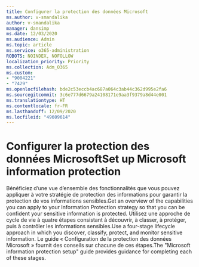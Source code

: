 ```yaml
---
title: Configurer la protection des données Microsoft
ms.author: v-smandalika
author: v-smandalika
manager: dansimp
ms.date: 12/03/2020
ms.audience: Admin
ms.topic: article
ms.service: o365-administration
ROBOTS: NOINDEX, NOFOLLOW
localization_priority: Priority
ms.collection: Adm_O365
ms.custom:
- "9004221"
- "7429"
ms.openlocfilehash: bde2c53eccb4ac687a064c3ab44c362d995e2fa6
ms.sourcegitcommit: 3c6e777d6679a24108171e9aa3f9379a8d44e001
ms.translationtype: HT
ms.contentlocale: fr-FR
ms.lasthandoff: 12/09/2020
ms.locfileid: "49609614"
---
```

# <a name="set-up-microsoft-information-protection"></a><span data-ttu-id="2b536-102">Configurer la protection des données Microsoft</span><span class="sxs-lookup"><span data-stu-id="2b536-102">Set up Microsoft information protection</span></span>

<span data-ttu-id="2b536-103">Bénéficiez d’une vue d’ensemble des fonctionnalités que vous pouvez appliquer à votre stratégie de protection des informations pour garantir la protection de vos informations sensibles.</span><span class="sxs-lookup"><span data-stu-id="2b536-103">Get an overview of the capabilities you can apply to your Information Protection strategy so that you can be confident your sensitive information is protected.</span></span> <span data-ttu-id="2b536-104">Utilisez une approche de cycle de vie à quatre étapes consistant à découvrir, à classer, à protéger, puis à contrôler les informations sensibles.</span><span class="sxs-lookup"><span data-stu-id="2b536-104">Use a four-stage lifecycle approach in which you discover, classify, protect, and monitor sensitive information.</span></span> <span data-ttu-id="2b536-105">Le guide « Configuration de la protection des données Microsoft » fournit des conseils sur chacune de ces étapes.</span><span class="sxs-lookup"><span data-stu-id="2b536-105">The "Microsoft information protection setup" guide provides guidance for completing each of these stages.</span></span>
